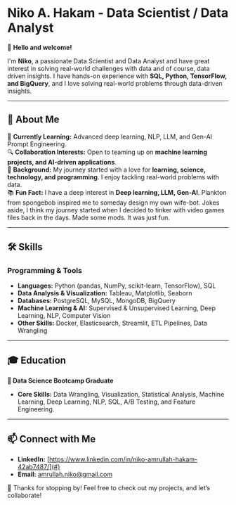 # Niko A. Hakam - Data Scientist / Data Analyst  

👋 **Hello and welcome!**  

I'm **Niko**, a passionate Data Scientist and Data Analyst and have great interest in solving real-world challenges with data and of course, data driven insights. I have hands-on experience with **SQL, Python, TensorFlow, and BigQuery**, and I love solving real-world problems through data-driven insights.

---

## 🚀 About Me  

🌱 **Currently Learning:** Advanced deep learning, NLP, LLM, and Gen-AI Prompt Engineering.  
🔍 **Collaboration Interests:** Open to teaming up on **machine learning projects, and AI-driven applications**.  
🎯 **Background:** My journey started with a love for **learning, science, technology, and programming**. I enjoy tackling real-world problems with data.  
📚 **Fun Fact:** I have a deep interest in **Deep learning, LLM, Gen-AI**. Plankton from spongebob inspired me to someday design my own wife-bot. Jokes aside, I think my journey started when I decided to tinker with video games files back in the days. Made some mods. It was just fun.

---

## 🛠 Skills  

### **Programming & Tools**  
- **Languages:** Python (pandas, NumPy, scikit-learn, TensorFlow), SQL  
- **Data Analysis & Visualization:** Tableau, Matplotlib, Seaborn  
- **Databases:** PostgreSQL, MySQL, MongoDB, BigQuery  
- **Machine Learning & AI:** Supervised & Unsupervised Learning, Deep Learning, NLP, Computer Vision  
- **Other Skills:** Docker, Elasticsearch, Streamlit, ETL Pipelines, Data Wrangling  

---

## 🎓 Education  

**📌 Data Science Bootcamp Graduate**  
- **Core Skills:** Data Wrangling, Visualization, Statistical Analysis, Machine Learning, Deep Learning, NLP, SQL, A/B Testing, and Feature Engineering.  

---

## 📫 Connect with Me  

- **LinkedIn:** [https://www.linkedin.com/in/niko-amrullah-hakam-42ab7487/](#)  
- **Email:** amrullah.niko@gmail.com 

🚀 Thanks for stopping by! Feel free to check out my projects, and let’s collaborate!  
